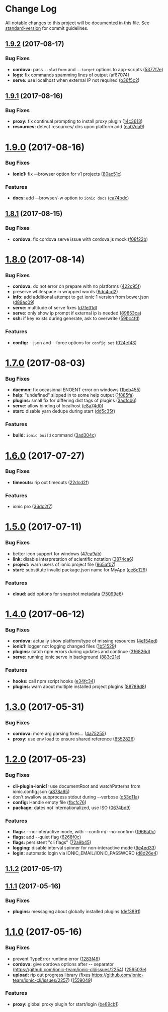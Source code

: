 # Change Log

All notable changes to this project will be documented in this file.
See [standard-version](https://github.com/conventional-changelog/standard-version) for commit guidelines.

<a name="1.9.2"></a>
## [1.9.2](https://github.com/ionic-team/ionic-cli/compare/@ionic/cli-utils@1.9.1...@ionic/cli-utils@1.9.2) (2017-08-17)


### Bug Fixes

* **cordova:** pass `--platform` and `--target` options to app-scripts ([5377f7e](https://github.com/ionic-team/ionic-cli/commit/5377f7e))
* **logs:** fix commands spamming lines of output ([af67074](https://github.com/ionic-team/ionic-cli/commit/af67074))
* **serve:** use localhost when external IP not required ([b36f5c2](https://github.com/ionic-team/ionic-cli/commit/b36f5c2))




<a name="1.9.1"></a>
## [1.9.1](https://github.com/ionic-team/ionic-cli/compare/@ionic/cli-utils@1.9.0...@ionic/cli-utils@1.9.1) (2017-08-16)


### Bug Fixes

* **proxy:** fix continual prompting to install proxy plugin ([14c3613](https://github.com/ionic-team/ionic-cli/commit/14c3613))
* **resources:** detect resources/<platform> dirs upon platform add ([ea07da9](https://github.com/ionic-team/ionic-cli/commit/ea07da9))




<a name="1.9.0"></a>
# [1.9.0](https://github.com/ionic-team/ionic-cli/compare/@ionic/cli-utils@1.8.1...@ionic/cli-utils@1.9.0) (2017-08-16)


### Bug Fixes

* **ionic1:** fix --browser option for v1 projects ([80ac51c](https://github.com/ionic-team/ionic-cli/commit/80ac51c))


### Features

* **docs:** add --browser/-w option to `ionic docs` ([ca74bdc](https://github.com/ionic-team/ionic-cli/commit/ca74bdc))




<a name="1.8.1"></a>
## [1.8.1](https://github.com/ionic-team/ionic-cli/compare/@ionic/cli-utils@1.8.0...@ionic/cli-utils@1.8.1) (2017-08-15)


### Bug Fixes

* **cordova:** fix cordova serve issue with cordova.js mock ([f08f22b](https://github.com/ionic-team/ionic-cli/commit/f08f22b))




<a name="1.8.0"></a>
# [1.8.0](https://github.com/ionic-team/ionic-cli/compare/@ionic/cli-utils@1.7.0...@ionic/cli-utils@1.8.0) (2017-08-14)


### Bug Fixes

* **cordova:** do not error on prepare with no platforms ([422c95f](https://github.com/ionic-team/ionic-cli/commit/422c95f))
* preserve whitespace in wrapped words ([6dc4cd2](https://github.com/ionic-team/ionic-cli/commit/6dc4cd2))
* **info:** add additional attempt to get ionic 1 version from bower.json ([d89ac09](https://github.com/ionic-team/ionic-cli/commit/d89ac09))
* **serve:** multitude of serve fixes ([d7fe31d](https://github.com/ionic-team/ionic-cli/commit/d7fe31d))
* **serve:** only show ip prompt if external ip is needed ([89853ca](https://github.com/ionic-team/ionic-cli/commit/89853ca))
* **ssh:** if key exists during generate, ask to overwrite ([59bc4fd](https://github.com/ionic-team/ionic-cli/commit/59bc4fd))


### Features

* **config:** --json and --force options for `config set` ([024ef43](https://github.com/ionic-team/ionic-cli/commit/024ef43))




<a name="1.7.0"></a>
# [1.7.0](https://github.com/ionic-team/ionic-cli/compare/@ionic/cli-utils@1.6.0...@ionic/cli-utils@1.7.0) (2017-08-03)


### Bug Fixes

* **daemon:** fix occasional ENOENT error on windows ([1beb455](https://github.com/ionic-team/ionic-cli/commit/1beb455))
* **help:** "undefined" slipped in to some help output ([1f885fa](https://github.com/ionic-team/ionic-cli/commit/1f885fa))
* **plugins:** small fix for differing dist tags of plugins ([3adfcb6](https://github.com/ionic-team/ionic-cli/commit/3adfcb6))
* **serve:** allow binding of localhost ([e8a74d0](https://github.com/ionic-team/ionic-cli/commit/e8a74d0))
* **start:** disable yarn dedupe during start ([dd5c35f](https://github.com/ionic-team/ionic-cli/commit/dd5c35f))


### Features

* **build:** `ionic build` command ([3ad304c](https://github.com/ionic-team/ionic-cli/commit/3ad304c))




<a name="1.6.0"></a>
# [1.6.0](https://github.com/ionic-team/ionic-cli/compare/@ionic/cli-utils@1.5.0...@ionic/cli-utils@1.6.0) (2017-07-27)


### Bug Fixes

* **timeouts:** rip out timeouts ([22dcd2f](https://github.com/ionic-team/ionic-cli/commit/22dcd2f))


### Features

* ionic pro ([36dc2f7](https://github.com/ionic-team/ionic-cli/commit/36dc2f7))




<a name="1.5.0"></a>
# [1.5.0](https://github.com/ionic-team/ionic-cli/compare/@ionic/cli-utils@1.4.0...@ionic/cli-utils@1.5.0) (2017-07-11)


### Bug Fixes

* better icon support for windows ([47ea9ab](https://github.com/ionic-team/ionic-cli/commit/47ea9ab))
* **link:** disable interpretation of scientific notation ([3874ca6](https://github.com/ionic-team/ionic-cli/commit/3874ca6))
* **project:** warn users of ionic.project file ([965af07](https://github.com/ionic-team/ionic-cli/commit/965af07))
* **start:** substitute invalid package.json name for MyApp ([ce6c129](https://github.com/ionic-team/ionic-cli/commit/ce6c129))


### Features

* **cloud:** add options for snapshot metadata ([75099e6](https://github.com/ionic-team/ionic-cli/commit/75099e6))




<a name="1.4.0"></a>
# [1.4.0](https://github.com/ionic-team/ionic-cli/compare/@ionic/cli-utils@1.3.0...@ionic/cli-utils@1.4.0) (2017-06-12)


### Bug Fixes

* **cordova:** actually show platform/type of missing resources ([4e154ed](https://github.com/ionic-team/ionic-cli/commit/4e154ed))
* **ionic1:** logger not logging changed files ([1b51529](https://github.com/ionic-team/ionic-cli/commit/1b51529))
* **plugins:** catch npm errors during updates and continue ([316826d](https://github.com/ionic-team/ionic-cli/commit/316826d))
* **serve:** running ionic serve in background ([883c21e](https://github.com/ionic-team/ionic-cli/commit/883c21e))


### Features

* **hooks:** call npm script hooks ([e34fc34](https://github.com/ionic-team/ionic-cli/commit/e34fc34))
* **plugins:** warn about multiple installed project plugins ([88789d8](https://github.com/ionic-team/ionic-cli/commit/88789d8))




<a name="1.3.0"></a>
# [1.3.0](https://github.com/ionic-team/ionic-cli/compare/@ionic/cli-utils@1.2.0...@ionic/cli-utils@1.3.0) (2017-05-31)


### Bug Fixes

* **cordova:** more arg parsing fixes... ([4a75255](https://github.com/ionic-team/ionic-cli/commit/4a75255))
* **proxy:** use env load to ensure shared reference ([8552826](https://github.com/ionic-team/ionic-cli/commit/8552826))




<a name="1.2.0"></a>
# [1.2.0](https://github.com/ionic-team/ionic-cli/compare/@ionic/cli-utils@1.1.2...@ionic/cli-utils@1.2.0) (2017-05-23)


### Bug Fixes

* **cli-plugin-ionic1:** use documentRoot and watchPatterns from ionic.config.json ([a878a95](https://github.com/ionic-team/ionic-cli/commit/a878a95))
* don't swallow subprocess stdout during --verbose ([d53d11a](https://github.com/ionic-team/ionic-cli/commit/d53d11a))
* **config:** Handle empty file ([fbcfc76](https://github.com/ionic-team/ionic-cli/commit/fbcfc76))
* **package:** dates not internationalized, use ISO ([0674bd9](https://github.com/ionic-team/ionic-cli/commit/0674bd9))


### Features

* **flags:** --no-interactive mode, with --confirm/--no-confirm ([1966a0c](https://github.com/ionic-team/ionic-cli/commit/1966a0c))
* **flags:** add --quiet flag ([6268f0c](https://github.com/ionic-team/ionic-cli/commit/6268f0c))
* **flags:** persistent "cli flags" ([72a9b45](https://github.com/ionic-team/ionic-cli/commit/72a9b45))
* **logging:** disable interval spinner for non-interactive mode ([9e4ed33](https://github.com/ionic-team/ionic-cli/commit/9e4ed33))
* **login:** automatic login via IONIC_EMAIL/IONIC_PASSWORD ([d8d26e4](https://github.com/ionic-team/ionic-cli/commit/d8d26e4))




<a name="1.1.2"></a>
## [1.1.2](https://github.com/ionic-team/ionic-cli/compare/@ionic/cli-utils@1.1.1...@ionic/cli-utils@1.1.2) (2017-05-17)




<a name="1.1.1"></a>
## [1.1.1](https://github.com/ionic-team/ionic-cli/compare/@ionic/cli-utils@1.1.0...@ionic/cli-utils@1.1.1) (2017-05-16)


### Bug Fixes

* **plugins:** messaging about globally installed plugins ([def3891](https://github.com/ionic-team/ionic-cli/commit/def3891))




<a name="1.1.0"></a>
# [1.1.0](https://github.com/ionic-team/ionic-cli/compare/@ionic/cli-utils@1.0.0...@ionic/cli-utils@1.1.0) (2017-05-16)


### Bug Fixes

* prevent TypeError runtime error ([1283f49](https://github.com/ionic-team/ionic-cli/commit/1283f49))
* **cordova:** give cordova options after -- separator (https://github.com/ionic-team/ionic-cli/issues/2254) ([256503e](https://github.com/ionic-team/ionic-cli/commit/256503e))
* **upload:** rip out progress library (fixes https://github.com/ionic-team/ionic-cli/issues/2257) ([1559049](https://github.com/ionic-team/ionic-cli/commit/1559049))


### Features

* **proxy:** global proxy plugin for start/login ([be89cb1](https://github.com/ionic-team/ionic-cli/commit/be89cb1))
